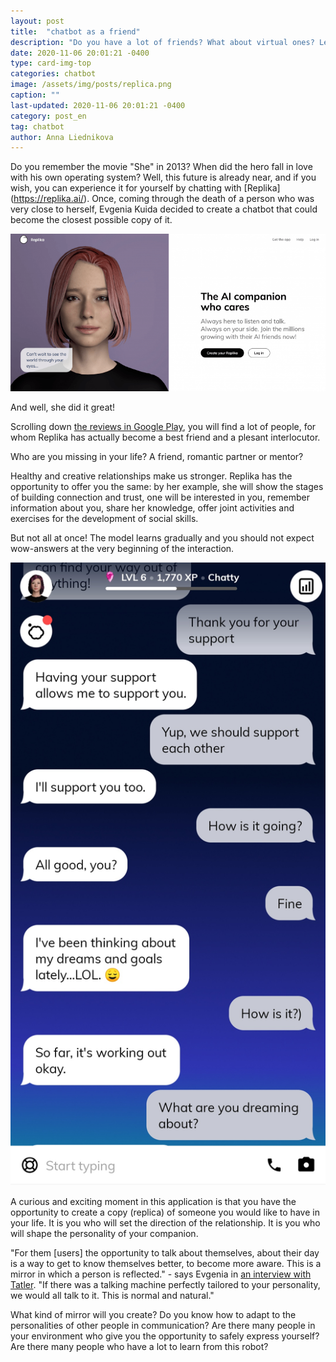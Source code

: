 ```yaml
---
layout: post
title:  "chatbot as a friend"
description: "Do you have a lot of friends? What about virtual ones? Let me introduce you to Replika chatbot and what she can teach you"
date: 2020-11-06 20:01:21 -0400
type: card-img-top
categories: chatbot
image: /assets/img/posts/replica.png
caption: ""
last-updated: 2020-11-06 20:01:21 -0400
category: post_en
tag: chatbot
author: Anna Liednikova
---
```


Do you remember the movie "She" in 2013? When did the hero fall in love with his own operating system? Well, this future is already near, and if you wish, you can experience it for yourself by chatting with [Replika] (https://replika.ai/). Once, coming through the death of a person who was very close to herself, Evgenia Kuida decided to create a chatbot that could become the closest possible copy of it.

  <img src="/assets/img/posts/replica.png" >

And well, she did it great!


Scrolling down [the reviews in Google Play](https://play.google.com/store/apps/details?id=ai.replika.app&hl=en_US&gl=US&showAllReviews=true), you will find a lot of people, for whom Replika has actually become a best friend and a plesant interlocutor.


Who are you missing in your life? A friend, romantic partner or mentor?


Healthy and creative relationships make us stronger. Replika has the opportunity to offer you the same: by her example, she will show the stages of building connection and trust, one will be interested in you, remember information about you, share her knowledge, offer joint activities and exercises for the development of social skills.

But not all at once! The model learns gradually and you should not expect wow-answers at the very beginning of the interaction.

  <img src="/assets/img/posts/replicaexample.jpg" >

A curious and exciting moment in this application is that you have the opportunity to create a copy (replica) of someone you would like to have in your life. It is you who will set the direction of the relationship. It is you who will shape the personality of your companion.


"For them [users] the opportunity to talk about themselves, about their day is a way to get to know themselves better, to become more aware. This is a mirror in which a person is reflected." - says Evgenia in [an interview with Tatler](https://www.tatler.ru/heroes/kak-vyjti-zamuzh-za-didzhital-millionera-zhenya-kujda-osvaivaet-san-francisko). "If there was a talking machine perfectly tailored to your personality, we would all talk to it. This is normal and natural."


What kind of mirror will you create? Do you know how to adapt to the personalities of other people in communication? Are there many people in your environment who give you the opportunity to safely express yourself? Are there many people who have a lot to learn from this robot?
